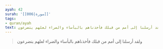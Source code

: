 ```yaml
---
ayah: 42
surah: '[[006|سورة]]'
tags:
- quran/ayah
text: ولقد أرسلنا إلى أمم من قبلك فأخذناهم بالبأساء والضراء لعلهم يتضرعون
---
```

> ولقد أرسلنا إلى أمم من قبلك فأخذناهم بالبأساء والضراء لعلهم يتضرعون
